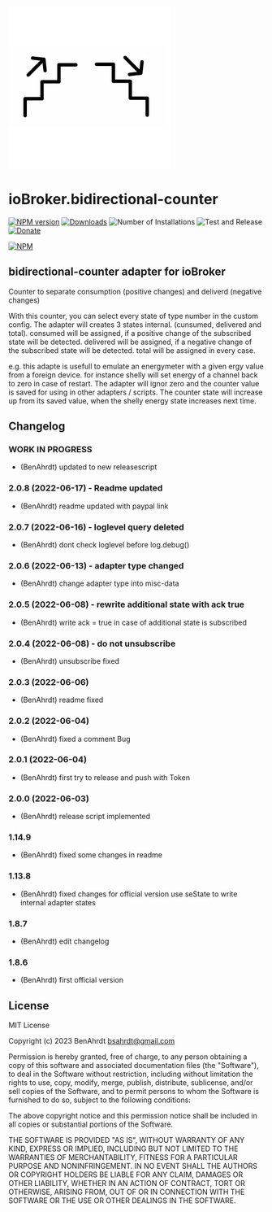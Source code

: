 ![Logo](admin/bidirectional-counter.png)
# ioBroker.bidirectional-counter

[![NPM version](https://img.shields.io/npm/v/iobroker.bidirectional-counter.svg)](https://www.npmjs.com/package/iobroker.bidirectional-counter)
[![Downloads](https://img.shields.io/npm/dm/iobroker.bidirectional-counter.svg)](https://www.npmjs.com/package/iobroker.bidirectional-counter)
![Number of Installations](https://iobroker.live/badges/bidirectional-counter-installed.svg)
![Test and Release](https://github.com/BenAhrdt/ioBroker.bidirectional-counter/workflows/Test%20and%20Release/badge.svg)
[![Donate](https://img.shields.io/badge/paypal-donate%20|%20spenden-blue.svg)](https://paypal.me/besc83)

[![NPM](https://nodei.co/npm/iobroker.bidirectional-counter.png?downloads=true)](https://nodei.co/npm/iobroker.bidirectional-counter/)

## bidirectional-counter adapter for ioBroker

Counter to separate consumption (positive changes) and deliverd (negative changes)

With this counter, you can select every state of type number in the custom config.
The adapter will creates 3 states internal. (cunsumed, delivered and total).
consumed will be assigned, if a positive change of the subscribed state will be detected.
delivered will be assigned, if a negative change of the subscribed state will be detected.
total will be assigned in every case.

e.g. this adapte is usefull to emulate an energymeter with a given ergy value from a foreign device.
for instance shelly will set energy of a channel back to zero in case of restart.
The adapter will ignor zero and the counter value is saved for using in other adapters / scripts.
The counter state will increase up from its saved value, when the shelly energy state increases next time.

## Changelog
<!--
	Placeholder for the next version (at the beginning of the line):
	### **WORK IN PROGRESS**
-->

### **WORK IN PROGRESS**
* (BenAhrdt) updated to new releasescript

### 2.0.8 (2022-06-17) - Readme updated
* (BenAhrdt) readme updated with paypal link

### 2.0.7 (2022-06-16) - loglevel query deleted
* (BenAhrdt) dont check loglevel before log.debug()

### 2.0.6 (2022-06-13) - adapter type changed
* (BenAhrdt) change adapter type into misc-data

### 2.0.5 (2022-06-08) - rewrite additional state with ack true
* (BenAhrdt) write ack = true in case of additional state is subscribed

### 2.0.4 (2022-06-08) - do not unsubscribe
* (BenAhrdt) unsubscribe fixed

### 2.0.3 (2022-06-06)
* (BenAhrdt) readme fixed

### 2.0.2 (2022-06-04)
* (BenAhrdt) fixed a comment Bug

### 2.0.1 (2022-06-04)
* (BenAhrdt) first try to release and push with Token

### 2.0.0 (2022-06-03)
* (BenAhrdt) release script implemented

### 1.14.9
* (BenAhrdt) fixed some changes in readme

### 1.13.8
* (BenAhrdt) fixed changes for official version
  use seState to write internal adapter states

### 1.8.7
* (BenAhrdt) edit changelog

### 1.8.6
* (BenAhrdt) first official version


## License
MIT License

Copyright (c) 2023 BenAhrdt <bsahrdt@gmail.com>

Permission is hereby granted, free of charge, to any person obtaining a copy
of this software and associated documentation files (the "Software"), to deal
in the Software without restriction, including without limitation the rights
to use, copy, modify, merge, publish, distribute, sublicense, and/or sell
copies of the Software, and to permit persons to whom the Software is
furnished to do so, subject to the following conditions:

The above copyright notice and this permission notice shall be included in all
copies or substantial portions of the Software.

THE SOFTWARE IS PROVIDED "AS IS", WITHOUT WARRANTY OF ANY KIND, EXPRESS OR
IMPLIED, INCLUDING BUT NOT LIMITED TO THE WARRANTIES OF MERCHANTABILITY,
FITNESS FOR A PARTICULAR PURPOSE AND NONINFRINGEMENT. IN NO EVENT SHALL THE
AUTHORS OR COPYRIGHT HOLDERS BE LIABLE FOR ANY CLAIM, DAMAGES OR OTHER
LIABILITY, WHETHER IN AN ACTION OF CONTRACT, TORT OR OTHERWISE, ARISING FROM,
OUT OF OR IN CONNECTION WITH THE SOFTWARE OR THE USE OR OTHER DEALINGS IN THE
SOFTWARE.